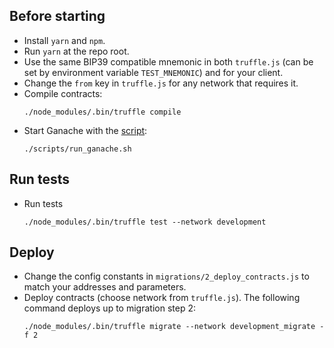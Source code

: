 ## Before starting

* Install `yarn` and `npm`.
* Run `yarn` at the repo root.
* Use the same BIP39 compatible mnemonic in both `truffle.js` (can be set by environment variable `TEST_MNEMONIC`) and for your client.
* Change the `from` key in `truffle.js` for any network that requires it.
* Compile contracts:
  ```
  ./node_modules/.bin/truffle compile
  ```
* Start Ganache with the [script](/scripts/run_ganache.sh):
  ```
  ./scripts/run_ganache.sh
  ```

## Run tests

* Run tests
  ```
  ./node_modules/.bin/truffle test --network development
  ```

## Deploy

* Change the config constants in `migrations/2_deploy_contracts.js` to match your addresses and parameters.
* Deploy contracts (choose network from `truffle.js`). The following command deploys up to migration step 2:
  ```
  ./node_modules/.bin/truffle migrate --network development_migrate -f 2
  ```